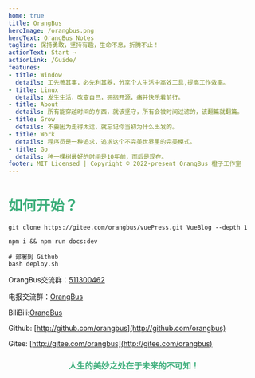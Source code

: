 ```yaml
---
home: true
title: OrangBus
heroImage: /orangbus.png
heroText: OrangBus Notes
tagline: 保持勇敢，坚持有趣，生命不息，折腾不止！
actionText: Start →
actionLink: /Guide/
features:
- title: Window
  details: 工先善其事，必先利其器，分享个人生活中高效工具,提高工作效率。
- title: Linux
  details: 发生生活，改变自己，拥抱开源，痛并快乐着前行。
- title: About
  details: 所有能穿越时间的东西，就该坚守，所有会被时间过滤的，该翻篇就翻篇。
- title: Grow
  details: 不要因为走得太远，就忘记你当初为什么出发的。
- title: Work
  details: 程序员是一种追求，追求这个不完美世界里的完美模式。
- title: Go
  details: 种一棵树最好的时间是10年前，而后是现在。
footer: MIT Licensed | Copyright © 2022-present OrangBus 橙子工作室
---
```


# <span style="color:#3EAF7C;text-align:center;">如何开始？</span>

```$bash
git clone https://gitee.com/orangbus/vuePress.git VueBlog --depth 1

npm i && npm run docs:dev

# 部署到 Github
bash deploy.sh
```
OrangBus交流群：[511300462](https://jq.qq.com/?_wv=1027&k=5UQXtUm)

电报交流群：[OrangBus](https://t.me/joinchat/LHI0dxToaOG-uSFjpa7gzg)

BiliBili:[OrangBus](https://space.bilibili.com/32604448) 

Github: [http://github.com/orangbus](http://github.com/orangbus) 

Gitee: [http://gitee.com/orangbus](http://gitee.com/orangbus) 

<h3 style="color:#3EAF7C;text-align:center;">人生的美妙之处在于未来的不可知！</h3>

